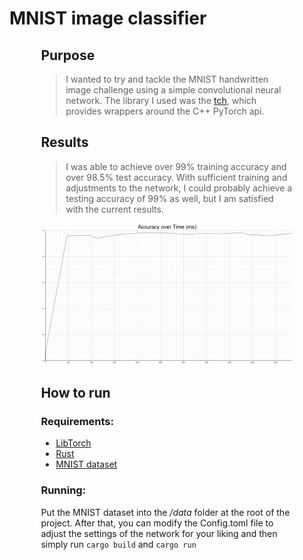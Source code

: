 # MNIST image classifier

<div style="width: 80%; margin: 0 auto;">

## Purpose

> I wanted to try and tackle the MNIST handwritten image challenge using
> a simple convolutional neural network. The library I used was the
> [tch](https://github.com/LaurentMazare/tch-rs), which provides
> wrappers around the C++ PyTorch api.

 

## Results

> I was able to achieve over 99% training accuracy and over 98.5% test
> accuracy. With sufficient training and adjustments to the network, I
> could probably achieve a testing accuracy of 99% as well, but I am
> satisfied with the current results.

![Training graph](/CNN/accuracy.png)

## How to run
### Requirements:

 - [LibTorch](https://pytorch.org/cppdocs/installing.html)
 - [Rust](https://www.rust-lang.org/tools/install)
 - [MNIST dataset](http://yann.lecun.com/exdb/mnist/)
### Running:
Put the MNIST dataset into the */data* folder at the root of the project. After that, you can modify the Config.toml file to adjust the settings of the network for your liking and then simply run `cargo build` and `cargo run`
</div>
